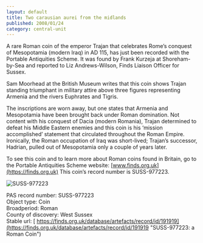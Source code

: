 ```yaml
---
layout: default
title: Two carausian aurei from the midlands
published: 2008/01/24
category: central-unit
---
```


A rare Roman coin of the emperor Trajan that celebrates Rome’s conquest of Mesopotamia (modern Iraq) in AD 115, has just been recorded with the Portable Antiquities Scheme. It was found by Frank Kurzeja at Shoreham-by-Sea and reported to Liz Andrews-Wilson, Finds Liaison Officer for Sussex.

Sam Moorhead at the British Museum writes that this coin shows Trajan standing triumphant in military attire above three figures representing Armenia and the rivers Euphrates and Tigris.

The inscriptions are worn away, but one states that Armenia and Mesopotamia have been brought back under Roman domination. Not content with his conquest of Dacia (modern Romania), Trajan determined to defeat his Middle Eastern enemies and this coin is his ‘mission accomplished’ statement that circulated throughout the Roman Empire. Ironically, the Roman occupation of Iraq was short-lived; Trajan’s successor, Hadrian, pulled out of Mesopotamia only a couple of years later.

To see this coin and to learn more about Roman coins found in Britain, go to the Portable Antiquities Scheme website: [www.finds.org.uk](https://finds.org.uk) This coin’s record number is SUSS-977223.

![SUSS-977223](https://finds.org.uk/images/lwilson/medium/SH-124.jpg)

PAS record number: SUSS-977223  
Object type: Coin  
Broadperiod: Roman  
County of discovery: West Sussex  
Stable url: [
https://finds.org.uk/database/artefacts/record/id/191919](https://finds.org.uk/database/artefacts/record/id/191919 "SUSS-977223: a Roman Coin")
